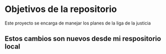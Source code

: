 # Objetivos de la repositorio

Este proyecto se encarga de manejar los planes de la liga de la justicia


## Estos cambios son nuevos desde mi respositorio local